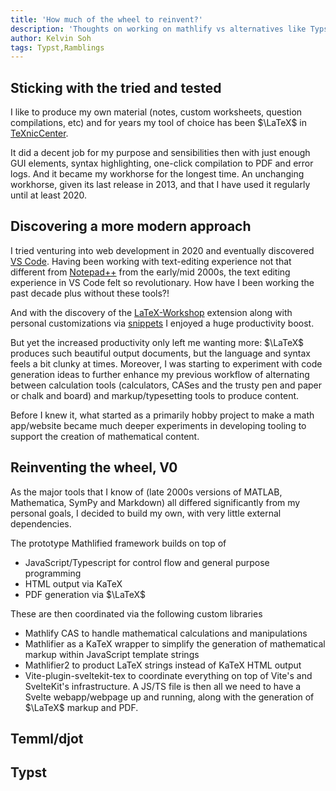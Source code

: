 ```yaml
---
title: 'How much of the wheel to reinvent?'
description: 'Thoughts on working on mathlify vs alternatives like Typst'
author: Kelvin Soh
tags: Typst,Ramblings
---
```


## Sticking with the tried and tested

I like to produce my own material (notes, custom worksheets, question
compilations, etc) and for years my tool of choice has been $\LaTeX$ in
[TeXnicCenter](https://www.texniccenter.org/).

It did a decent job for my purpose and sensibilities then with just enough GUI
elements, syntax highlighting, one-click compilation to PDF and error logs. And
it became my workhorse for the longest time. An unchanging workhorse, given its
last release in 2013, and that I have used it regularly until at least 2020.

## Discovering a more modern approach

I tried venturing into web development in 2020 and eventually discovered
[VS Code](https://code.visualstudio.com/). Having been working with text-editing
experience not that different from [Notepad++](https://notepad-plus-plus.org/)
from the early/mid 2000s, the text editing experience in VS Code felt so
revolutionary. How have I been working the past decade plus without these
tools?!

And with the discovery of the
[LaTeX-Workshop](https://github.com/James-Yu/LaTeX-Workshop) extension along
with personal customizations via
[snippets](https://code.visualstudio.com/docs/editor/userdefinedsnippets) I
enjoyed a huge productivity boost.

But yet the increased productivity only left me wanting more: $\LaTeX$ produces
such beautiful output documents, but the language and syntax feels a bit clunky
at times. Moreover, I was starting to experiment with code generation ideas to
further enhance my previous workflow of alternating between calculation tools
(calculators, CASes and the trusty pen and paper or chalk and board) and
markup/typesetting tools to produce content.

Before I knew it, what started as a primarily hobby project to make a math
app/website became much deeper experiments in developing tooling to support the
creation of mathematical content.

## Reinventing the wheel, V0

As the major tools that I know of (late 2000s versions of MATLAB, Mathematica,
SymPy and Markdown) all differed significantly from my personal goals, I decided
to build my own, with very little external dependencies.

The prototype Mathlified framework builds on top of

- JavaScript/Typescript for control flow and general purpose programming
- HTML output via KaTeX
- PDF generation via $\LaTeX$

These are then coordinated via the following custom libraries

- Mathlify CAS to handle mathematical calculations and manipulations
- Mathlifier as a KaTeX wrapper to simplify the generation of mathematical
  markup within JavaScript template strings
- Mathlifier2 to product LaTeX strings instead of KaTeX HTML output
- Vite-plugin-sveltekit-tex to coordinate everything on top of Vite's and
  SvelteKit's infrastructure. A JS/TS file is then all we need to have a Svelte
  webapp/webpage up and running, along with the generation of $\LaTeX$ markup
  and PDF.

## Temml/djot

## Typst
